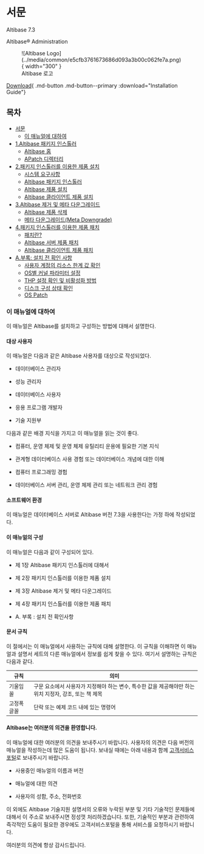 # 서문

Altibase 7.3

Altibase® Administration

<figure markdown="span">
  ![Altibase Logo](../media/common/e5cfb3761673686d093a3b00c062fe7a.png){ width="300" }
  <figcaption>Altibase 로고</figcaption>
</figure>

[Download](../pdf/Installation%20Guide.pdf){ .md-button .md-button--primary :download="Installation Guide"}


## 목차

- [서문](#서문)
    - [이 매뉴얼에 대하여](#이-매뉴얼에-대하여)
- [1.Altibase 패키지 인스톨러](1.Altibase-패키지-인스톨러.md)
    - [Altibase 홈](../Installation%20Guide/1.Altibase-패키지-인스톨러.md#altibase-홈)
    - [APatch 디렉터리](../Installation%20Guide/1.Altibase-패키지-인스톨러.md#apatch-디렉터리)
- [2.패키지 인스톨러를 이용한 제품 설치](2.패키지-인스톨러를-이용한-제품-설치.md)
    - [시스템 요구사항](../Installation%20Guide/2.패키지-인스톨러를-이용한-제품-설치.md#시스템-요구사항)
    - [Altibase 패키지 인스톨러](../Installation%20Guide/2.패키지-인스톨러를-이용한-제품-설치.md#altibase-패키지-인스톨러)
    - [Altibase 제품 설치](2.패키지-인스톨러를-이용한-제품-설치.md#altibase-제품-설치)
    - [Altibase 클라이언트 제품 설치](../Installation%20Guide/2.패키지-인스톨러를-이용한-제품-설치.md#altibase-클라이언트-제품-설치)
- [3.Altibase 제거 및 메타 다운그레이드](3.Altibase-제거-및-메타-다운그레이드.md#3altibase-제거-및-메타-다운그레이드)
    - [Altibase 제품 삭제](../Installation%20Guide/3.Altibase-제거-및-메타-다운그레이드.md#altibase-제품-삭제)
    - [메타 다운그레이드(Meta Downgrade)](../Installation%20Guide/3.Altibase-제거-및-메타-다운그레이드.md#메타-다운그레이드meta-downgrade)
- [4.패키지 인스톨러를 이용한 제품 패치](4.패키지-인스톨러를-이용한-제품-패치.md)
    - [패치란?](../Installation%20Guide/4.패키지-인스톨러를-이용한-제품-패치.md#패치란)
    - [Altibase 서버 제품 패치](../Installation%20Guide/4.패키지-인스톨러를-이용한-제품-패치.md#altibase-서버-제품-패치)
    - [Altibase 클라이언트 제품 패치](../Installation%20Guide/4.패키지-인스톨러를-이용한-제품-패치.md#altibase-클라이언트-제품-패치)
- [A.부록: 설치 전 확인 사항](A.부록-설치-전-확인-사항.md)
    - [사용자 계정의 리소스 한계 값 확인](../Installation%20Guide/A.부록-설치-전-확인-사항.md#사용자-계정의-리소스-한계-값-확인)
    - [OS별 커널 파라미터 설정](../Installation%20Guide/A.부록-설치-전-확인-사항.md#os별-커널-파라미터-설정)
    - [THP 설정 확인 및 비활성화 방법](../Installation%20Guide/A.부록-설치-전-확인-사항.md#thp-설정-확인-및-비활성화-방법)
    - [디스크 구성 상태 확인](../Installation%20Guide/A.부록-설치-전-확인-사항.md#디스크-구성-상태-확인)
    - [OS Patch](../Installation%20Guide/A.부록-설치-전-확인-사항.md#os-patch)


### 이 매뉴얼에 대하여

이 매뉴얼은 Altibase를 설치하고 구성하는 방법에 대해서 설명한다.

#### 대상 사용자

이 매뉴얼은 다음과 같은 Altibase 사용자를 대상으로 작성되었다.

-   데이터베이스 관리자

-   성능 관리자

-   데이터베이스 사용자

-   응용 프로그램 개발자

-   기술 지원부

다음과 같은 배경 지식을 가지고 이 매뉴얼을 읽는 것이 좋다.

-   컴퓨터, 운영 체제 및 운영 체제 유틸리티 운용에 필요한 기본 지식

-   관계형 데이터베이스 사용 경험 또는 데이터베이스 개념에 대한 이해

-   컴퓨터 프로그래밍 경험

-   데이터베이스 서버 관리, 운영 체제 관리 또는 네트워크 관리 경험

#### 소프트웨어 환경

이 매뉴얼은 데이터베이스 서버로 Altibase 버전 7.3을 사용한다는 가정 하에 작성되었다.

#### 이 매뉴얼의 구성

이 매뉴얼은 다음과 같이 구성되어 있다.

-   제 1장 Altibase 패키지 인스톨러에 대해서

-   제 2장 패키지 인스톨러를 이용한 제품 설치

-   제 3장 Altibase 제거 및 메타 다운그레이드

-   제 4장 패키지 인스톨러를 이용한 제품 패치

-   A. 부록 : 설치 전 확인사항

#### 문서 규칙

이 절에서는 이 매뉴얼에서 사용하는 규칙에 대해 설명한다. 이 규칙을 이해하면 이 매뉴얼과 설명서 세트의 다른 매뉴얼에서 정보를 쉽게 찾을 수 있다. 여기서 설명하는 규칙은 다음과 같다.

| 규칙        | 의미                                                                                                   |
|-------------|--------------------------------------------------------------------------------------------------------|
| 기울임 꼴   | 구문 요소에서 사용자가 지정해야 하는 변수, 특수한 값을 제공해야만 하는 위치 지정자, 강조, 또는 책 제목 |
| 고정폭 글꼴 | 단락 또는 예제 코드 내에 있는 명령어                                                                   |

#### Altibase는 여러분의 의견을 환영합니다.

이 매뉴얼에 대한 여러분의 의견을 보내주시기 바랍니다. 사용자의 의견은 다음 버전의 매뉴얼을 작성하는데 많은 도움이 됩니다. 보내실 때에는 아래 내용과 함께 [고객서비스포털](http://support.altibase.com/kr/)로 보내주시기 바랍니다.

-   사용중인 매뉴얼의 이름과 버전

-   매뉴얼에 대한 의견

-   사용자의 성함, 주소, 전화번호

이 외에도 Altibase 기술지원 설명서의 오류와 누락된 부분 및 기타 기술적인 문제들에 대해서 이 주소로 보내주시면 정성껏 처리하겠습니다. 또한, 기술적인 부분과 관련하여 즉각적인 도움이 필요한 경우에도 고객서비스포털을 통해 서비스를 요청하시기 바랍니다.

여러분의 의견에 항상 감사드립니다.


